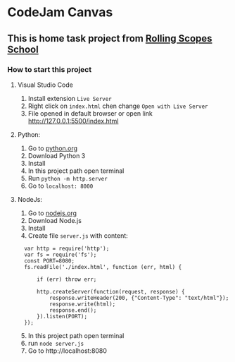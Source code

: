 # CodeJam Canvas

## This is home task project from [Rolling Scopes School](https://rs.school)

### How to start this project

1. Visual Studio Code
   1. Install extension `Live Server`
   2. Right click on `index.html` chen change `Open with Live Server`
   3. File opened in default browser or open link http://127.0.0.1:5500/index.html
2. Python:
   1. Go to [python.org](https://www.python.org/)
   2. Download Python 3
   3. Install
   4. In this project path open terminal
   5. Run `python -m http.server`
   6. Go to `localhost: 8000`
3. NodeJs:

   1. Go to [nodejs.org](https://nodejs.org/)
   2. Download Node.js
   3. Install
   4. Create file `server.js` with content:

   ```
     var http = require('http');
     var fs = require('fs');
     const PORT=8080;
     fs.readFile('./index.html', function (err, html) {

         if (err) throw err;

         http.createServer(function(request, response) {
             response.writeHeader(200, {"Content-Type": "text/html"});
             response.write(html);
             response.end();
         }).listen(PORT);
     });

   ```

   5. In this project path open terminal
   6. run `node server.js`
   7. Go to http://localhost:8080
